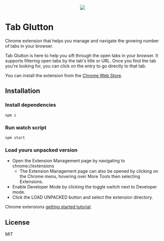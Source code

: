 <p align="center">
	<a href="https://chrome.google.com/webstore/detail/tab-glutton/ekfmaibfpamaegficfifofnlhalkbdfm" align="center" target="_blank">
		<img src="./img/tab_glutton_128.png">
	</a>
</p>

# Tab Glutton

Chrome extension that helps you manage and navigate the growing number of tabs in your browser.

Tab Glutton is here to help you sift through the open tabs in your browser.  It supports filtering open tabs by the tab's title or URL.  Once you find the tab you're looking for, you can click on the entry to go directly to that tab.

You can install the extension from the [Chrome Web Store](https://chrome.google.com/webstore/detail/tab-glutton/ekfmaibfpamaegficfifofnlhalkbdfm).


## Installation

### Install dependencies
```
npm i
```

### Run watch script
```
npm start
```

### Load yours unpacked version
- Open the Extension Management page by navigating to chrome://extensions
  - The Extension Management page can also be opened by clicking on the Chrome menu, hovering over More Tools then selecting Extensions.
- Enable Developer Mode by clicking the toggle switch next to Developer mode.
- Click the LOAD UNPACKED button and select the extension directory.

Chrome extensions [getting started tutorial](https://developer.chrome.com/extensions/getstarted).

## License
MIT